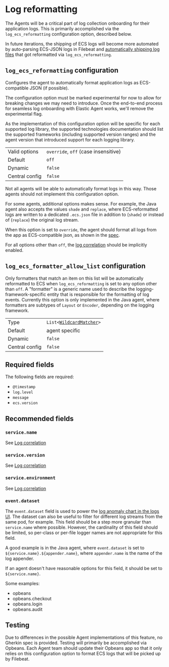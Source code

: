 # Log reformatting

The Agents will be a critical part of log collection onboarding for their
application logs. This is primarily accomplished via the `log_ecs_reformatting`
configuration option, described below.

In future iterations, the shipping of ECS logs will become more automated by auto-parsing ECS-JSON logs in Filebeat
and [automatically shipping log files](https://github.com/elastic/apm/issues/374) that got reformatted via
`log_ecs_reformatting`.

## `log_ecs_reformatting` configuration

Configures the agent to automatically format application logs as ECS-compatible JSON
(if possible).

The configuration option must be marked experimental for now to allow for breaking changes we may need to introduce.
Once the end-to-end process for seamless log onboarding with Elastic Agent works, we'll remove the experimental flag.

As the implementation of this configuration option will be specific for each supported log library,
the supported technologies documentation should list the supported frameworks (including supported version ranges)
and the agent version that introduced support for each logging library.

|                |   |
|----------------|---|
| Valid options  | `override`, `off` (case insensitive) |
| Default        | `off`   |
| Dynamic        | `false` |
| Central config | `false` |

Not all agents will be able to automatically format logs in this way. Those
agents should not implement this configuration option.

For some agents, additional options makes sense. For example, the Java agent
also accepts the values `shade` and `replace`, where ECS-reformatted logs are written to a dedicated `.ecs.json`
file in addition to (`shade`) or instead of (`replace`) the original log stream.

When this option is set to `override`, the agent should format all logs from the
app as ECS-compatible json, as shown in the
[spec](https://github.com/elastic/ecs-logging/blob/main/spec/spec.json).

For all options other than `off`, the [log correlation](log-correlation.md) should be implicitly enabled.

## `log_ecs_formatter_allow_list` configuration

Only formatters that match an item on this list will be automatically reformatted to ECS when `log_ecs_reformatting` is
set to any option other than `off`. A "formatter" is a generic name used to describe the logging-framework-specific entity
that is responsible for the formatting of log events. Currently this option is only implemented in the Java agent, where
formatters are subtypes of `Layout` or `Encoder`, depending on the logging framework.

|                |   |
|----------------|---|
| Type           | `List<`[`WildcardMatcher`](../../tests/agents/json-specs/wildcard_matcher_tests.json)`>` |
| Default        | agent specific |
| Dynamic        | `false` |
| Central config | `false` |

## Required fields

The following fields are required:

* `@timestamp`
* `log.level`
* `message`
* `ecs.version`

## Recommended fields

### `service.name`

See [Log correlation](log-correlation.md)

### `service.version`

See [Log correlation](log-correlation.md)

### `service.environment`

See [Log correlation](log-correlation.md)

### `event.dataset`

The `event.dataset` field is used  to power the [log anomaly chart in the logs UI](https://www.elastic.co/guide/en/observability/current/inspect-log-anomalies.html#anomalies-chart).
The dataset can also be useful to filter for different log streams from the same pod, for example.
This field should be a step more granular than
`service.name` where possible. However, the cardinality of this field should be
limited, so per-class or per-file logger names are not appropriate for this
field.

A good example is in the Java agent, where `event.dataset` is set to
`${service.name}.${appender.name}`, where `appender.name` is the name of the
log appender.

If an agent doesn't have reasonable options for this field, it should be set
to `${service.name}`.

Some examples:
- opbeans
- opbeans.checkout
- opbeans.login
- opbeans.audit

## Testing

Due to differences in the possible Agent implementations of this feature, no
Gherkin spec is provided. Testing will primarily be accomplished via Opbeans.
Each Agent team should update their Opbeans app so that it only relies on this
configuration option to format ECS logs that will be picked up by Filebeat.
